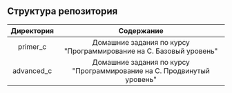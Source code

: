 ## Структура репозитория


| **Директория** |                             **Содержание**                             |
|:--------------:|:----------------------------------------------------------------------:|
| primer_c       | Домашние задания по курсу "Программирование на C. Базовый уровень"     |
| advanced_c     | Домашние задания по курсу "Программирование на C. Продвинутый уровень" |
